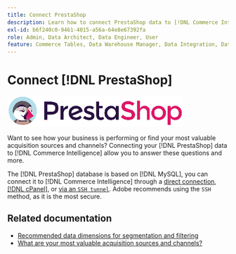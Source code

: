 ```yaml
---
title: Connect PrestaShop
description: Learn how to connect PrestaShop data to [!DNL Commerce Intelligence].
exl-id: b6f240c0-9461-4015-a56a-64e8e67392fa
role: Admin, Data Architect, Data Engineer, User
feature: Commerce Tables, Data Warehouse Manager, Data Integration, Data Import/Export
---
```

# Connect [!DNL PrestaShop]

![](../../../assets/Prestashop-logo.png)

Want to see how your business is performing or find your most valuable acquisition sources and channels? Connecting your [!DNL PrestaShop] data to [!DNL Commerce Intelligence] allow you to answer these questions and more.

The [!DNL PrestaShop] database is based on [!DNL MySQL], you can connect it to [!DNL Commerce Intelligence] through a [direct connection](../integrations/mysql-via-a-direct-connection.md), [[!DNL cPanel]](../integrations/mysql-via-cpanel.md), or [via an `SSH tunnel`](../integrations/mysql-via-ssh-tunnel.md). Adobe recommends using the `SSH` method, as it is the most secure.

## Related documentation

* [Recommended data dimensions for segmentation and filtering](../../../best-practices/segment-filter.md)
* [What are your most valuable acquisition sources and channels?](../../analysis/most-value-source-channel.md)
